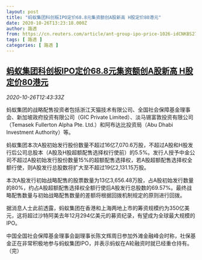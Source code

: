 ```yaml
---
layout: post
title: "蚂蚁集团科创板IPO定价68.8元集资额创A股新高 H股定价80港元"
date: 2020-10-26T13:23:18.000Z
author: 路透
from: https://cn.reuters.com/article/ant-group-ipo-price-1026-idCNKBS27B1JT
tags: [ 路透 ]
categories: [ 路透 ]
---
```

<!--1603718598000-->
[蚂蚁集团科创板IPO定价68.8元集资额创A股新高 H股定价80港元](https://cn.reuters.com/article/ant-group-ipo-price-1026-idCNKBS27B1JT)
------

<div>
<div><i>2020-10-26T12:43:33Z</i></div><p>蚂蚁集团的战略配售投资者包括浙江天猫技术有限公司、全国社会保障基金理事会、新加坡政府投资有限公司（GIC Private Limited）、淡马锡富敦投资有限公司（Temasek Fullerton Alpha Pte. Ltd.）和阿布达比投资局（Abu Dhabi Investment Authority）等。</p><p>蚂蚁集团本次A股初始发行股份数量不超过16亿7,070.6万股，不超过A股和H股发行后公司总股本（A股及H股超额配售选择权行使前）的5.5%。发行人授予中金公司不超过A股初始发行股份数量15%的超额配售选择权，若A股超额配售选择权全额行使，则A股发行总股数将扩大至不超过19亿2,131.15万股。</p><p>本次A股发行初始战略配售的股票数量为13亿3,656.48万股，占A股初始发行数量的80%，约占A股超额配售选择权全额行使后A股发行总股数的69.57%。最终战略配售数量与初始战略配售数量的差额将根据回拨机制规定的原则进行回拨。</p><p>据消息人士此前透露，蚂蚁集团在香港和上海两地上市的筹资规模约为350亿美元，这将超过沙特阿美去年12月294亿美元的募资纪录，有望成为全球最大规模的IPO。</p><p>中国全国社会保障基金理事会副理事长陈文辉周日参加外滩金融峰会时称，社保基金正在非常积极地参与蚂蚁集团IPO，并表示蚂蚁在A轮融资时就已经重仓持有。（完）</p>
</div>
